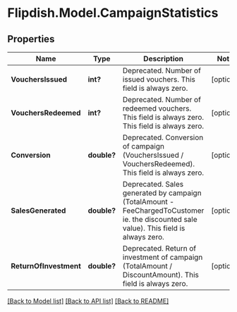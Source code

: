 # Flipdish.Model.CampaignStatistics
## Properties

Name | Type | Description | Notes
------------ | ------------- | ------------- | -------------
**VouchersIssued** | **int?** | Deprecated. Number of issued vouchers.  This field is always zero. | [optional] 
**VouchersRedeemed** | **int?** | Deprecated. Number of redeemed vouchers. This field is always zero.  This field is always zero. | [optional] 
**Conversion** | **double?** | Deprecated. Conversion of campaign (VouchersIssued / VouchersRedeemed).  This field is always zero. | [optional] 
**SalesGenerated** | **double?** | Deprecated.  Sales generated by campaign (TotalAmount - FeeChargedToCustomer ie. the discounted sale value).  This field is always zero. | [optional] 
**ReturnOfInvestment** | **double?** | Deprecated.  Return of investment of campaign (TotalAmount / DiscountAmount).  This field is always zero. | [optional] 

[[Back to Model list]](../README.md#documentation-for-models) [[Back to API list]](../README.md#documentation-for-api-endpoints) [[Back to README]](../README.md)


